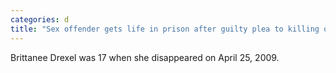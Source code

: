 ```yaml
---
categories: d
title: "Sex offender gets life in prison after guilty plea to killing of upstate NY teen Brittanee Drexel"
---
```

Brittanee Drexel was 17 when she disappeared on April 25, 2009.